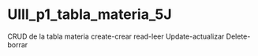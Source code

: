 # Ulll_p1_tabla_materia_5J
CRUD de la tabla materia create-crear  read-leer  Update-actualizar Delete-borrar 
